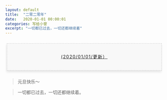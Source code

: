 ```yaml
---
layout: default
title:  "二零二零年"
date:   2020-01-01 00:00:01
categories: 写给小曾
excerpt: "一切都已过去，一切还都继续着"
---
```



<section style="margin: 20px 0px;">
    <section style="padding: 5px;box-sizing: border-box;">
        <section style="text-align: center;border-width: 1px;border-style: dashed;border-color: #cccccc;background: #f8f8f8;box-shadow: #e5e5e5 -1px 5px 7px;letter-spacing: 1.5px;padding: 1em;color: #3f3e3f;box-sizing: border-box;">
            <section style="text-align: justify;padding: 2px 0.8em;line-height: 1.75em;font-size: 14px;box-sizing: border-box;">
                <p style="text-align: center;">
                    <a href="">(2020/01/01/更新）</a>
                </p>
            </section>
        </section>
    </section>
</section>

> 元旦快乐～

> 一切都已过去，一切还都继续着。 



